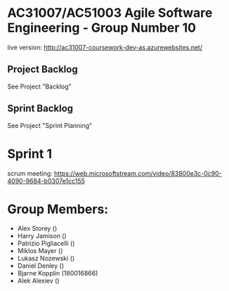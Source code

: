 # AC31007/AC51003 Agile Software Engineering - Group Number 10

 live version: http://ac31007-coursework-dev-as.azurewebsites.net/
 
 ## Project Backlog
See Project "Backlog"
 
 ## Sprint Backlog
 See Project "Sprint Planning"
 
 # Sprint 1
 scrum meeting: https://web.microsoftstream.com/video/83800e3c-0c90-4090-9684-b0307e1cc155

# Group Members:

- Alex Storey ()
- Harry Jamison ()
- Patrizio Pigliacelli ()
- Miklos Mayer ()
- Lukasz Nozewski ()
- Daniel Denley ()
- Bjarne Kopplin (180016866)
- Alek Alexiev ()
